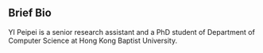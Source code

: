 ## Brief Bio

YI Peipei is a senior research assistant and a PhD student of Department of Computer Science at Hong Kong Baptist University.
